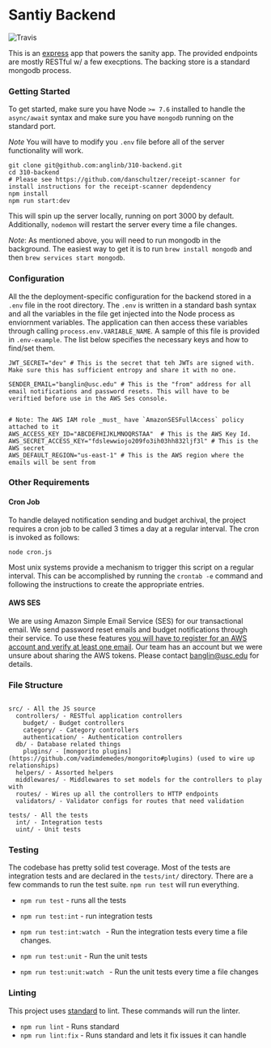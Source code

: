Santiy Backend
===

![Travis](https://api.travis-ci.com/anglinb/310-backend.svg?token=65ADET4Jhdo2MDRszyYy&branch=master)

This is an [express](https://expressjs.com/) app that powers the sanity app. The provided endpoints are mostly RESTful w/ a few execptions. The backing store is a standard mongodb process.

### Getting Started

To get started, make sure you have Node `>= 7.6` installed to handle the `async/await` syntax and make sure you have `mongodb` running on the standard port.

*Note* You will have to modify you `.env` file before all of the server functionality will work. 

```
git clone git@github.com:anglinb/310-backend.git
cd 310-backend
# Please see https://github.com/danschultzer/receipt-scanner for install instructions for the receipt-scanner depdendency
npm install
npm run start:dev
```

This will spin up the server locally, running on port 3000 by default. Additionally, `nodemon` will restart the server every time a file changes. 

*Note*: As mentioned above, you will need to run mongodb in the background. The easiest way to get it is to run `brew install mongodb` and then `brew services start mongodb`. 

### Configuration

All the the deployment-specific configuration for the backend stored in a `.env` file in the root directory. The `.env` is written in a standard bash syntax and all the variables in the file get injected into the Node process as enviornment variables. The application can then access these variables through calling `process.env.VARIABLE_NAME`. A sample of this file is provided in `.env-example`. The list below specifies the necessary keys and how to find/set them. 

```
JWT_SECRET="dev" # This is the secret that teh JWTs are signed with. Make sure this has sufficient entropy and share it with no one.

SENDER_EMAIL="banglin@usc.edu" # This is the "from" address for all email notifications and password resets. This will have to be veriftied before use in the AWS Ses console.


# Note: The AWS IAM role _must_ have `AmazonSESFullAccess` policy attached to it
AWS_ACCESS_KEY_ID="ABCDEFHIJKLMNOQRSTAA"  # This is the AWS Key Id.
AWS_SECRET_ACCESS_KEY="fdslewwiojo209fo3ih03hh832ljf3l" # This is the AWS secret
AWS_DEFAULT_REGION="us-east-1" # This is the AWS region where the emails will be sent from

```
### Other Requirements

#### Cron Job
To handle delayed notification sending and budget archival, the project requires a cron job to be called 3 times a day at a regular interval. The cron is invoked as follows:

```
node cron.js
```

Most unix systems provide a mechanism to trigger this script on a regular interval. This can be accomplished by running the `crontab -e` command and following the instructions to create the appropriate entries.
#### AWS SES

We are using Amazon Simple Email Service (SES) for our transactional email. We send password reset emails and budget notifications through their service. To use these features [you will have  to register for an AWS account and verify at least one email](http://docs.aws.amazon.com/ses/latest/DeveloperGuide/quick-start.html). Our team has an account but we were unsure about sharing the AWS tokens. Please contact banglin@usc.edu for details.


### File Structure

```

src/ - All the JS source
  controllers/ - RESTful application controllers
    budget/ - Budget controllers
    category/ - Category controllers
    authentication/ - Authentication controllers
  db/ - Database related things
    plugins/ - [mongorito plugins](https://github.com/vadimdemedes/mongorito#plugins) (used to wire up relationships)
  helpers/ - Assorted helpers
  middlewares/ - Middlewares to set models for the controllers to play with
  routes/ - Wires up all the controllers to HTTP endpoints
  validators/ - Validator configs for routes that need validation

tests/ - All the tests
  int/ - Integration tests
  uint/ - Unit tests

```


### Testing

The codebase has pretty solid test coverage. Most of the tests are integration tests and are declared in the `tests/int/` directory. There are a few commands to run the test suite. `npm run test` will run everything. 

- `npm run test` - runs all the tests
- `npm run test:int` - run integration tests
- `npm run test:int:watch ` - Run the integration tests every time a file changes.

- `npm run test:unit` - Run the unit tests
- `npm run test:unit:watch ` - Run the unit tests every time a file changes

### Linting

This project uses [standard](https://standardjs.com/) to lint. These commands will run the linter.

- `npm run lint` - Runs standard
- `npm run lint:fix` - Runs standard and lets it fix issues it can handle

